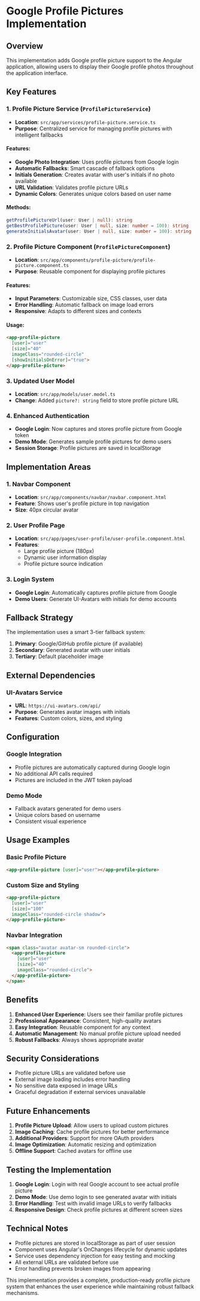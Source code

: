 # Google Profile Pictures Implementation

## Overview

This implementation adds Google profile picture support to the Angular application, allowing users to display their Google profile photos throughout the application interface.

## Key Features

### 1. **Profile Picture Service** (`ProfilePictureService`)
- **Location**: `src/app/services/profile-picture.service.ts`
- **Purpose**: Centralized service for managing profile pictures with intelligent fallbacks

#### Features:
- **Google Photo Integration**: Uses profile pictures from Google login
- **Automatic Fallbacks**: Smart cascade of fallback options
- **Initials Generation**: Creates avatar with user's initials if no photo available
- **URL Validation**: Validates profile picture URLs
- **Dynamic Colors**: Generates unique colors based on user name

#### Methods:
```typescript
getProfilePictureUrl(user: User | null): string
getBestProfilePicture(user: User | null, size: number = 100): string
generateInitialsAvatar(user: User | null, size: number = 100): string
```

### 2. **Profile Picture Component** (`ProfilePictureComponent`)
- **Location**: `src/app/components/profile-picture/profile-picture.component.ts`
- **Purpose**: Reusable component for displaying profile pictures

#### Features:
- **Input Parameters**: Customizable size, CSS classes, user data
- **Error Handling**: Automatic fallback on image load errors
- **Responsive**: Adapts to different sizes and contexts

#### Usage:
```html
<app-profile-picture 
  [user]="user" 
  [size]="40" 
  imageClass="rounded-circle"
  [showInitialsOnError]="true">
</app-profile-picture>
```

### 3. **Updated User Model**
- **Location**: `src/app/models/user.model.ts`
- **Change**: Added `picture?: string` field to store profile picture URL

### 4. **Enhanced Authentication**
- **Google Login**: Now captures and stores profile picture from Google token
- **Demo Mode**: Generates sample profile pictures for demo users
- **Session Storage**: Profile pictures are saved in localStorage

## Implementation Areas

### 1. **Navbar Component**
- **Location**: `src/app/components/navbar/navbar.component.html`
- **Feature**: Shows user's profile picture in top navigation
- **Size**: 40px circular avatar

### 2. **User Profile Page**
- **Location**: `src/app/pages/user-profile/user-profile.component.html`
- **Features**: 
  - Large profile picture (180px)
  - Dynamic user information display
  - Profile picture source indication

### 3. **Login System**
- **Google Login**: Automatically captures profile picture from Google
- **Demo Users**: Generate UI-Avatars with initials for demo accounts

## Fallback Strategy

The implementation uses a smart 3-tier fallback system:

1. **Primary**: Google/GitHub profile picture (if available)
2. **Secondary**: Generated avatar with user initials 
3. **Tertiary**: Default placeholder image

## External Dependencies

### UI-Avatars Service
- **URL**: `https://ui-avatars.com/api/`
- **Purpose**: Generates avatar images with initials
- **Features**: Custom colors, sizes, and styling

## Configuration

### Google Integration
- Profile pictures are automatically captured during Google login
- No additional API calls required
- Pictures are included in the JWT token payload

### Demo Mode
- Fallback avatars generated for demo users
- Unique colors based on username
- Consistent visual experience

## Usage Examples

### Basic Profile Picture
```html
<app-profile-picture [user]="user"></app-profile-picture>
```

### Custom Size and Styling
```html
<app-profile-picture 
  [user]="user" 
  [size]="100" 
  imageClass="rounded-circle shadow">
</app-profile-picture>
```

### Navbar Integration
```html
<span class="avatar avatar-sm rounded-circle">
  <app-profile-picture 
    [user]="user" 
    [size]="40" 
    imageClass="rounded-circle">
  </app-profile-picture>
</span>
```

## Benefits

1. **Enhanced User Experience**: Users see their familiar profile pictures
2. **Professional Appearance**: Consistent, high-quality avatars
3. **Easy Integration**: Reusable component for any context
4. **Automatic Management**: No manual profile picture upload needed
5. **Robust Fallbacks**: Always shows appropriate avatar

## Security Considerations

- Profile picture URLs are validated before use
- External image loading includes error handling
- No sensitive data exposed in image URLs
- Graceful degradation if external services unavailable

## Future Enhancements

1. **Profile Picture Upload**: Allow users to upload custom pictures
2. **Image Caching**: Cache profile pictures for better performance
3. **Additional Providers**: Support for more OAuth providers
4. **Image Optimization**: Automatic resizing and optimization
5. **Offline Support**: Cached avatars for offline use

## Testing the Implementation

1. **Google Login**: Login with real Google account to see actual profile picture
2. **Demo Mode**: Use demo login to see generated avatar with initials
3. **Error Handling**: Test with invalid image URLs to verify fallbacks
4. **Responsive Design**: Check profile pictures at different screen sizes

## Technical Notes

- Profile pictures are stored in localStorage as part of user session
- Component uses Angular's OnChanges lifecycle for dynamic updates
- Service uses dependency injection for easy testing and mocking
- All external URLs are validated before use
- Error handling prevents broken images from appearing

This implementation provides a complete, production-ready profile picture system that enhances the user experience while maintaining robust fallback mechanisms.
